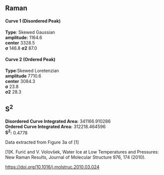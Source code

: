 ## Raman

#### Curve 1 (Disordered Peak)
**Type**: Skewed Gaussian\
**amplitude:** 1164.6\
**center** 3328.5\
**σ** 146.8
**σ2** 87.0


#### Curve 2 (Ordered Peak)
**Type**:Skewed Loretenzian\
**amplitude** 7710.6\
**center** 3084.3\
**σ** 23.8\
**σ2** 28.3


## S<sup>2</sup>
**Disordered Curve Integrated Area:** 341166.910286\
**Ordered Curve Integrated Area:** 312218.464596\
**S<sup>2</sup>:** 0.4778










Data extracted from Figure 3a of [1]


[1]K. Furić and V. Volovšek, Water Ice at Low Temperatures and Pressures: New Raman Results, Journal of Molecular Structure 976, 174 (2010).

https://doi.org/10.1016/j.molstruc.2010.03.024